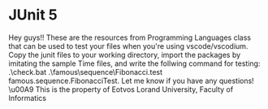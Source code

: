 # JUnit 5
Hey guys!! These are the resources from Programming Languages class that can be used to test your files when you're using vscode/vscodium. Copy the junit files to your working directory, import the packages by imitating the sample Time files, and write the follwing command for testing: .\check.bat .\famous\sequence\Fibonacci.test famous.sequence.FibonacciTest. Let me know if you have any questions!
<br>
\u00A9 This is the property of Eotvos Lorand University, Faculty of Informatics
